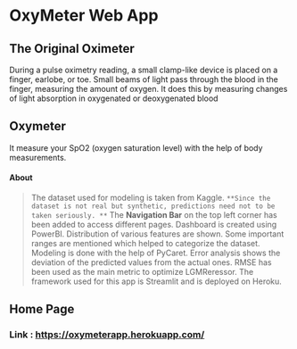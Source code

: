 # OxyMeter Web App
## The Original Oximeter
During a pulse oximetry reading, a small clamp-like device is placed on a finger, earlobe, or toe. Small beams of light pass through the blood in the finger, measuring the amount of oxygen. It does this by measuring changes of light absorption in oxygenated or deoxygenated blood
## Oxymeter
It measure your SpO2 (oxygen saturation level) with the help of body measurements.
#### About
> The dataset used for modeling is taken from Kaggle. 
`**Since the dataset is not real but synthetic, predictions need not to be taken seriously. **`
> The **Navigation Bar** on the top left corner has been added to access different pages.
> Dashboard is created using PowerBI.
> Distribution of various features are shown.
> Some important ranges are mentioned which helped to categorize the dataset.
> Modeling is done with the help of PyCaret. 
> Error analysis shows the deviation of the predicted values from the actual ones. 
> RMSE has been used as the main metric to optimize LGMReressor. 
> The framework used for this app is Streamlit and is deployed on Heroku.
## Home Page

### Link : https://oxymeterapp.herokuapp.com/
